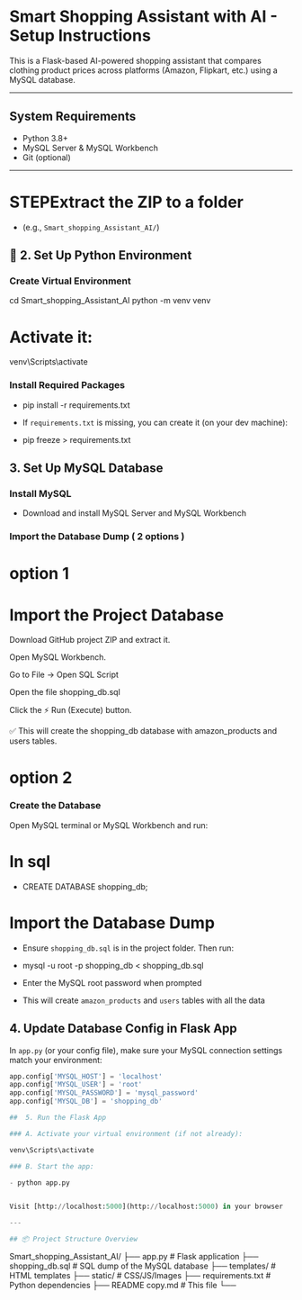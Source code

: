 # Smart Shopping Assistant with AI - Setup Instructions


This is a Flask-based AI-powered shopping assistant that compares clothing product prices across platforms (Amazon, Flipkart, etc.) using a MySQL database.

---

## System Requirements

- Python 3.8+
- MySQL Server & MySQL Workbench
- Git (optional)

---


# STEPExtract the ZIP to a folder 

- (e.g., `Smart_shopping_Assistant_AI/`)


## 🐍 2. Set Up Python Environment

###  Create Virtual Environment 


cd Smart_shopping_Assistant_AI
python -m venv venv

# Activate it:

venv\Scripts\activate

###  Install Required Packages


- pip install -r requirements.txt

- If `requirements.txt` is missing, you can create it (on your dev machine):

- pip freeze > requirements.txt


##  3. Set Up MySQL Database

###  Install MySQL
- Download and install MySQL Server and MySQL Workbench

###  Import the Database Dump ( 2 options )

# option 1 


# Import the Project Database

Download GitHub project ZIP and extract it.

Open MySQL Workbench.

Go to File → Open SQL Script

Open the file shopping_db.sql

Click the ⚡ Run (Execute) button.

✅ This will create the shopping_db database with amazon_products and users tables. 

# option 2

###  Create the Database

Open MySQL terminal or MySQL Workbench and run:

# In sql

- CREATE DATABASE shopping_db;

# Import the Database Dump

- Ensure `shopping_db.sql` is in the project folder. Then run:


- mysql -u root -p shopping_db < shopping_db.sql

- Enter the MySQL root password when prompted
- This will create `amazon_products` and `users` tables with all the data


## 4. Update Database Config in Flask App

In `app.py` (or your config file), make sure your MySQL connection settings match your environment:

```python
app.config['MYSQL_HOST'] = 'localhost'
app.config['MYSQL_USER'] = 'root'
app.config['MYSQL_PASSWORD'] = 'mysql_password' 
app.config['MYSQL_DB'] = 'shopping_db'

##  5. Run the Flask App

### A. Activate your virtual environment (if not already):

venv\Scripts\activate

### B. Start the app:

- python app.py


Visit [http://localhost:5000](http://localhost:5000) in your browser 

---

## 📦 Project Structure Overview
```
Smart_shopping_Assistant_AI/
├── app.py                # Flask application
├── shopping_db.sql       # SQL dump of the MySQL database
├── templates/            # HTML templates
├── static/               # CSS/JS/Images
├── requirements.txt      # Python dependencies
├── README copy.md             # This file
└── 

